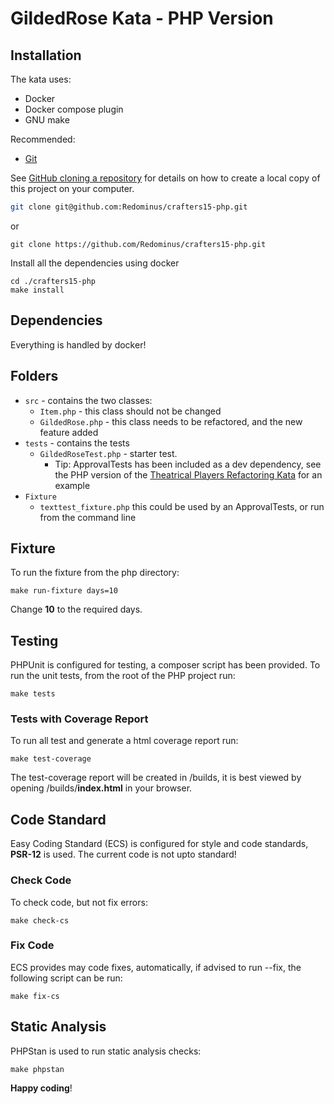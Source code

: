 # GildedRose Kata - PHP Version

## Installation

The kata uses:

- Docker
- Docker compose plugin
- GNU make

Recommended:

- [Git](https://git-scm.com/downloads)

See [GitHub cloning a repository](https://help.github.com/en/articles/cloning-a-repository) for details on how to
create a local copy of this project on your computer.

```sh
git clone git@github.com:Redominus/crafters15-php.git
```

or

```shell script
git clone https://github.com/Redominus/crafters15-php.git
```

Install all the dependencies using docker

```shell script
cd ./crafters15-php
make install
```

## Dependencies

Everything is handled by docker! 

## Folders

- `src` - contains the two classes:
    - `Item.php` - this class should not be changed
    - `GildedRose.php` - this class needs to be refactored, and the new feature added
- `tests` - contains the tests
    - `GildedRoseTest.php` - starter test.
        - Tip: ApprovalTests has been included as a dev dependency, see the PHP version of
          the [Theatrical Players Refactoring Kata](https://github.com/emilybache/Theatrical-Players-Refactoring-Kata/)
          for an example
- `Fixture`
    - `texttest_fixture.php` this could be used by an ApprovalTests, or run from the command line

## Fixture

To run the fixture from the php directory:

```shell
make run-fixture days=10
```

Change **10** to the required days.

## Testing

PHPUnit is configured for testing, a composer script has been provided. To run the unit tests, from the root of the PHP
project run:

```shell script
make tests
```

### Tests with Coverage Report

To run all test and generate a html coverage report run:

```shell script
make test-coverage
```

The test-coverage report will be created in /builds, it is best viewed by opening /builds/**index.html** in your
browser.


## Code Standard

Easy Coding Standard (ECS) is configured for style and code standards, **PSR-12** is used. The current code is not upto
standard!

### Check Code

To check code, but not fix errors:

```shell script
make check-cs
``` 

### Fix Code

ECS provides may code fixes, automatically, if advised to run --fix, the following script can be run:

```shell script
make fix-cs
```

## Static Analysis

PHPStan is used to run static analysis checks:

```shell script
make phpstan
```

**Happy coding**!
